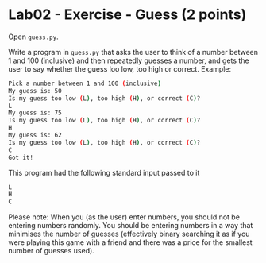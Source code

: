 # Lab02 - Exercise - Guess (2 points)

Open `guess.py`.

Write a program in `guess.py` that asks the user to think of a number between 1 and 100 (inclusive) and then repeatedly guesses a number, and gets the user to say whether the guess loo low, too high or correct. Example:

```bash
Pick a number between 1 and 100 (inclusive)
My guess is: 50
Is my guess too low (L), too high (H), or correct (C)?
L
My guess is: 75
Is my guess too low (L), too high (H), or correct (C)?
H
My guess is: 62
Is my guess too low (L), too high (H), or correct (C)?
C
Got it!
```

This program had the following standard input passed to it
```bash
L
H
C
```

Please note: When you (as the user) enter numbers, you should not be entering numbers randomly. You should be entering numbers in a way that minimises the number of guesses (effectively binary searching it as if you were playing this game with a friend and there was a price for the smallest number of guesses used).